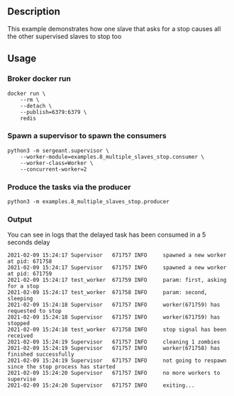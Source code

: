 ## Description
This example demonstrates how one slave that asks for a stop causes all the other supervised slaves to stop too

## Usage

### Broker docker run
```shell
docker run \
    --rm \
    --detach \
    --publish=6379:6379 \
    redis
```

### Spawn a supervisor to spawn the consumers
```shell
python3 -m sergeant.supervisor \
    --worker-module=examples.8_multiple_slaves_stop.consumer \
    --worker-class=Worker \
    --concurrent-worker=2
```

### Produce the tasks via the producer
```shell
python3 -m examples.8_multiple_slaves_stop.producer
```

### Output
You can see in logs that the delayed task has been consumed in a 5 seconds delay
```
2021-02-09 15:24:17 Supervisor   671757 INFO     spawned a new worker at pid: 671758
2021-02-09 15:24:17 Supervisor   671757 INFO     spawned a new worker at pid: 671759
2021-02-09 15:24:17 test_worker  671759 INFO     param: first, asking for a stop
2021-02-09 15:24:17 test_worker  671758 INFO     param: second, sleeping
2021-02-09 15:24:18 Supervisor   671757 INFO     worker(671759) has requested to stop
2021-02-09 15:24:18 Supervisor   671757 INFO     worker(671759) has stopped
2021-02-09 15:24:18 test_worker  671758 INFO     stop signal has been received
2021-02-09 15:24:19 Supervisor   671757 INFO     cleaning 1 zombies
2021-02-09 15:24:19 Supervisor   671757 INFO     worker(671758) has finished successfully
2021-02-09 15:24:19 Supervisor   671757 INFO     not going to respawn since the stop process has started
2021-02-09 15:24:20 Supervisor   671757 INFO     no more workers to supervise
2021-02-09 15:24:20 Supervisor   671757 INFO     exiting...
```
